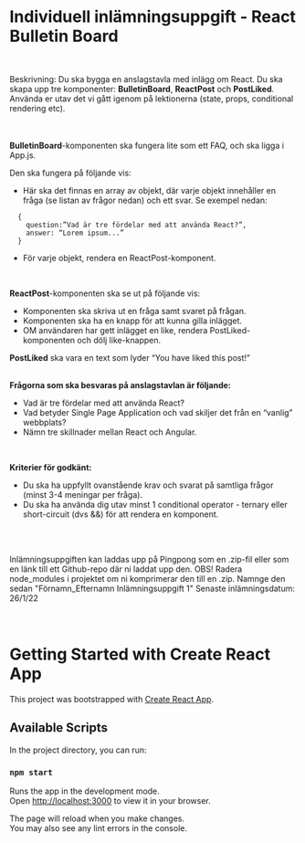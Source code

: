 # Individuell inlämningsuppgift - React Bulletin Board
 <br>

Beskrivning: Du ska bygga en anslagstavla med inlägg om React. Du ska skapa upp tre komponenter: **BulletinBoard**, **ReactPost** och **PostLiked**. Använda er utav det vi gått igenom på lektionerna (state, props, conditional rendering etc).
 <br>
 <br>
 <br>


**BulletinBoard**-komponenten ska fungera lite som ett FAQ, och ska ligga i App.js.

  Den ska fungera på följande vis:

  - Här ska det finnas en array av objekt, där varje objekt innehåller en fråga (se listan av frågor nedan) och ett svar. Se exempel nedan:
  ```
    {
      question:”Vad är tre fördelar med att använda React?”,
      answer: “Lorem ipsum...”
    }
  ```
  - För varje objekt, rendera en ReactPost-komponent.
 <br>


**ReactPost**-komponenten ska se ut på följande vis:
  - Komponenten ska skriva ut en fråga samt svaret på frågan.
  - Komponenten ska ha en knapp för att kunna gilla inlägget.
  - OM användaren har gett inlägget en like, rendera PostLiked-komponenten och dölj like-knappen.


**PostLiked** ska vara en text som lyder “You have liked this post!”
<br>
<br>


**Frågorna som ska besvaras på anslagstavlan är följande:**
  - Vad är tre fördelar med att använda React?
  - Vad betyder Single Page Application och vad skiljer det från en “vanlig” webbplats?
  - Nämn tre skillnader mellan React och Angular.
  <br>


**Kriterier för godkänt:**
  - Du ska ha uppfyllt ovanstående krav och svarat på samtliga frågor (minst 3-4 meningar per fråga).
  - Du ska ha använda dig utav minst 1 conditional operator - ternary eller short-circuit (dvs &&) för att rendera en komponent.
  <br>
  <br>


Inlämningsuppgiften kan laddas upp på Pingpong som en .zip-fil eller som en länk till ett Github-repo där ni laddat upp den. OBS! Radera node_modules i projektet om ni komprimerar den till en .zip. Namnge den sedan "Förnamn_Efternamn Inlämningsuppgift 1"
Senaste inlämningsdatum: 26/1/22
<br>
<br>
<br>



# Getting Started with Create React App

This project was bootstrapped with [Create React App](https://github.com/facebook/create-react-app).

## Available Scripts

In the project directory, you can run:

### `npm start`

Runs the app in the development mode.\
Open [http://localhost:3000](http://localhost:3000) to view it in your browser.

The page will reload when you make changes.\
You may also see any lint errors in the console.
